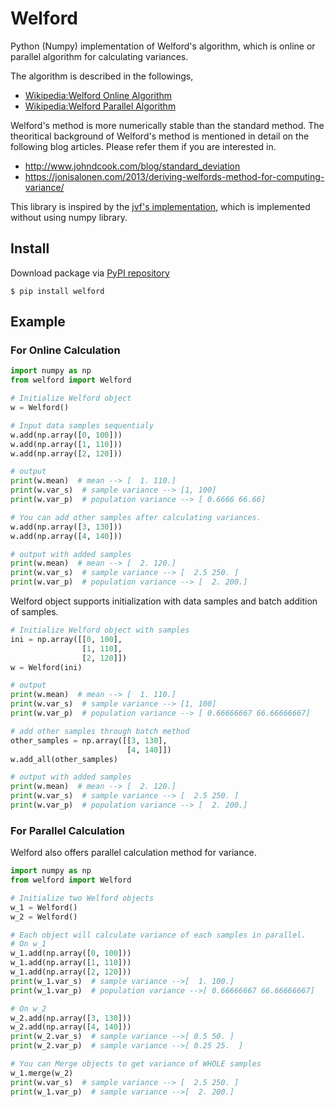 # Welford
Python (Numpy) implementation of Welford's algorithm,
which is online or parallel algorithm for calculating variances.

The algorithm is described in the followings,

* [Wikipedia:Welford Online Algorithm](https://en.wikipedia.org/wiki/Algorithms_for_calculating_variance#Online_algorithm)
* [Wikipedia:Welford Parallel Algorithm](https://en.wikipedia.org/wiki/Algorithms_for_calculating_variance#Parallel_algorithm)

Welford's method is more numerically stable than the standard method. The theoritical background of Welford's method is mentioned in detail on the following blog articles. Please refer them if you are interested in.

* http://www.johndcook.com/blog/standard_deviation
* https://jonisalonen.com/2013/deriving-welfords-method-for-computing-variance/

This library is inspired by the [jvf's implementation](https://github.com/jvf/welford), which is implemented without using numpy library. 

## Install
Download package via [PyPI repository](https://pypi.org/project/welford/)
```
$ pip install welford
```

## Example
### For Online Calculation
```python
import numpy as np
from welford import Welford

# Initialize Welford object
w = Welford()

# Input data samples sequentialy
w.add(np.array([0, 100]))
w.add(np.array([1, 110]))
w.add(np.array([2, 120]))

# output
print(w.mean)  # mean --> [  1. 110.]
print(w.var_s)  # sample variance --> [1, 100]
print(w.var_p)  # population variance --> [ 0.6666 66.66]

# You can add other samples after calculating variances.
w.add(np.array([3, 130]))
w.add(np.array([4, 140]))

# output with added samples
print(w.mean)  # mean --> [  2. 120.]
print(w.var_s)  # sample variance --> [  2.5 250. ]
print(w.var_p)  # population variance --> [  2. 200.]
```

Welford object supports initialization with data samples and batch addition of samples.
```python
# Initialize Welford object with samples
ini = np.array([[0, 100], 
                [1, 110], 
                [2, 120]])
w = Welford(ini)

# output
print(w.mean)  # mean --> [  1. 110.]
print(w.var_s)  # sample variance --> [1, 100]
print(w.var_p)  # population variance --> [ 0.66666667 66.66666667]

# add other samples through batch method
other_samples = np.array([[3, 130], 
                          [4, 140]])
w.add_all(other_samples)

# output with added samples
print(w.mean)  # mean --> [  2. 120.]
print(w.var_s)  # sample variance --> [  2.5 250. ]
print(w.var_p)  # population variance --> [  2. 200.]
```

### For Parallel Calculation
Welford also offers parallel calculation method for variance.
```python
import numpy as np
from welford import Welford

# Initialize two Welford objects
w_1 = Welford()
w_2 = Welford()

# Each object will calculate variance of each samples in parallel.
# On w_1
w_1.add(np.array([0, 100]))
w_1.add(np.array([1, 110]))
w_1.add(np.array([2, 120]))
print(w_1.var_s)  # sample variance -->[  1. 100.]
print(w_1.var_p)  # population variance -->[ 0.66666667 66.66666667]

# On w_2
w_2.add(np.array([3, 130]))
w_2.add(np.array([4, 140]))
print(w_2.var_s)  # sample variance -->[ 0.5 50. ]
print(w_2.var_p)  # sample variance -->[ 0.25 25.  ]

# You can Merge objects to get variance of WHOLE samples
w_1.merge(w_2)
print(w.var_s)  # sample variance --> [  2.5 250. ]
print(w_1.var_p)  # sample variance -->[  2. 200.]

```